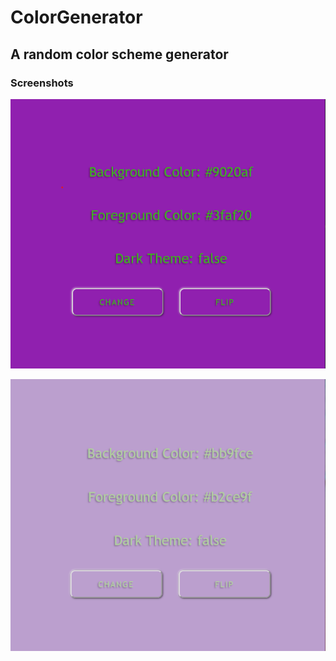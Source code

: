 # ColorGenerator

## A random color scheme generator

### Screenshots

![Dark](/screenshots/1.png?raw=true)

![Light](/screenshots/2.png?raw=true)
